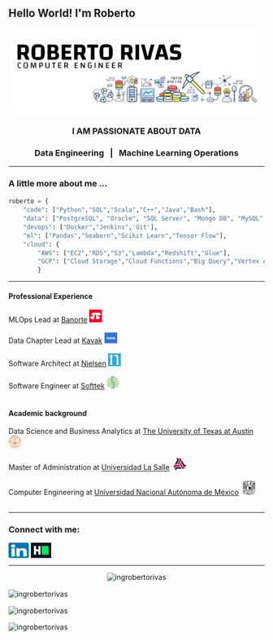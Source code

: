 
<h2 align="lefth">Hello World! I'm Roberto</h2>  
<p align="center">
<img align="center" src="https://raw.githubusercontent.com/ingrobertorivas/ingrobertorivas/main/images/header-iRR.png" alt="Roberto Rivas - Computer Engineer" />
  </p>
  
<h3 align="center">I AM PASSIONATE ABOUT DATA</h3>
<h3 align="center"> Data Engineering &nbsp;  |  &nbsp; Machine Learning Operations </h3>  



***

<h3> A little more about me ...  </h3>

```python
roberto = { 
	"code": ["Python","SQL","Scala","C++","Java","Bash"], 
	"data": ["PostgreSQL", "Oracle", "SQL Server", "Mongo DB", "MySQL", "Redis", "Kafka", "Hadoop"], 
	"devops": ["Docker","Jenkins",'Git'], 
	"ml": ["Pandas","Seaborn","Scikit Learn","Tensor Flow"], 	
	"cloud": { 
		"AWS": ["EC2","RDS","S3","Lambda","Redshift","Glue"], 
		"GCP": ["Cloud Storage","Cloud Functions","Big Query","Vertex AI","Composer"]
		} 
```



***


<p>
<h4>Professional Experience</h4>
MLOps Lead at <a href="https://www.banorte.com/">Banorte</a>&nbsp;<img src="https://raw.githubusercontent.com/ingrobertorivas/ingrobertorivas/main/images/icon-banorte.png" width="25"/><br></br> 
Data Chapter Lead at <a href="https://www.kavak.com/">Kavak</a>&nbsp;<img src="https://raw.githubusercontent.com/ingrobertorivas/ingrobertorivas/main/images/icon-kavak.png" width="25"/><br></br>
Software Architect at <a href="https://www.nielsen.com/">Nielsen</a>&nbsp;<img src="https://raw.githubusercontent.com/ingrobertorivas/ingrobertorivas/main/images/icon-nielsen.jpg" width="25"/><br></br>
Software Engineer at <a href="https://www.softtek.com/">Softtek</a>&nbsp;<img src="https://raw.githubusercontent.com/ingrobertorivas/ingrobertorivas/main/images/icon-softtek.jpg" width="25"/><br></br>
</p>

<p>
<h4>Academic background</h4>
Data Science and Business Analytics at <a href="https://www.utexas.edu/">The University of Texas at Austin</a> &nbsp;<img src="https://raw.githubusercontent.com/ingrobertorivas/ingrobertorivas/main/images/icon-uta.png" width="25"/><br></br>
Master of Administration at <a href="https://lasalle.mx/">Universidad La Salle</a>&nbsp; <img src="https://raw.githubusercontent.com/ingrobertorivas/ingrobertorivas/main/images/icon-ulsa.png" width="25"/><br></br>
Computer Engineering at <a href="https://www.unam.mx">Universidad Nacional Autónoma de México</a> &nbsp;<img src="https://raw.githubusercontent.com/ingrobertorivas/ingrobertorivas/main/images/icon-unam.png" width="25"/><br></br>
</p>

***



<h3 align="left">Connect with me:</h3>  
<p align="left">  
<a href="https://linkedin.com/in/ingrobertorivas" target="blank"><img align="center" src="https://raw.githubusercontent.com/ingrobertorivas/ingrobertorivas/main/images/icon-linkedin.png" alt="ingrobertorivas" height="30" width="40" /></a>  
<a href="https://www.hackerrank.com/ingrobertorivas" target="blank"><img align="center" src="https://raw.githubusercontent.com/ingrobertorivas/ingrobertorivas/main/images/icon-hackerrank.png" alt="ingrobertorivas" height="30" width="40" /></a>  
</p>  

***


  
<p align="center"> <img src="https://komarev.com/ghpvc/?username=ingrobertorivas&label=Profile%20views&color=0e75b6&style=flat" alt="ingrobertorivas" /> </p>  
<p><img align="center" src="https://github-readme-stats.vercel.app/api/top-langs?username=ingrobertorivas&show_icons=true&locale=en&layout=compact" alt="ingrobertorivas" /></p>  
<p><img align="center" src="https://github-readme-stats.vercel.app/api?username=ingrobertorivas&show_icons=true&locale=en" alt="ingrobertorivas" /></p>  
  
<p><img align="center" src="https://github-readme-streak-stats.herokuapp.com/?user=ingrobertorivas&" alt="ingrobertorivas" /></p>
